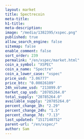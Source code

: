 ```yaml
---
layout: market
title: Spectrecoin
meta-title: 
h1-title: 
meta-description: 
image: "/media/1382395/xspec.png"
published: true
allow_search_engine: false
sitemap: false
enable_comment: false
sort_order: 239
permalink: "/en/xspec/market.html"
coin_a_symbol: "XSPEC"
coin_a_name: "Spectre"
coin_a_lower_case: "xspec"
price_usd: "3.06777"
price_btc: "0.00026109"
24h_volume_usd: "213899.0"
market_cap_usd: "20785264.0"
total_supply: "20785264.0"
available_supply: "20785264.0"
percent_change_1h: "2.29"
percent_change_24h: "1.5"
percent_change_7d: "7.13"
last_updated: "1517140752"
parent-url: "/en/xspec/"
author: Sam
---
```


